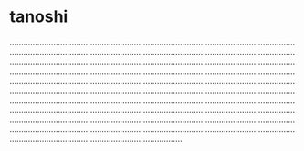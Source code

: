 # tanoshi
...................................................................................................................................................................................................................................................................................................................................................................................................................................................................................................................................................................................................................................................................................................................................................................................................................................................................................................................................................................................................................................................................................................................................................................................................................................................................................................................................................................